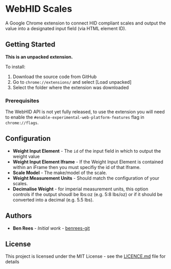 # WebHID Scales

A Google Chrome extension to connect HID compliant scales and output the value into a designated input field (via HTML element ID). 

## Getting Started

**This is an unpacked extension.**

To install:

1. Download the source code from GitHub
2. Go to `chrome://extensions/` and select [Load unpacked]
3. Select the folder where the extension was downloaded

### Prerequisites

The WebHID API is not yet fully released, to use the extension you will need to enable the `#enable-experimental-web-platform-features` flag in `chrome://flags`.

## Configuration

* **Weight Input Element** - The `id` of the input field in which to output the weight value
* **Weight Input Element Iframe** - If the Weight Input Element is contained within an iFrame then you must specifiy the id of that Iframe.
* **Scale Model** - The make/model of the scale. 
* **Weight Measurement Units** - Should match the configuration of your scales.
* **Decimalise Weight** - for imperial measurement units, this option controls if the output shoudl be lbs:oz (e.g. 5:8 lbs/oz) or if it should be converted into a decimal (e.g. 5.5 lbs).

## Authors

* **Ben Rees** - *Initial work* - [benrees-git](https://github.com/benrees-git)

## License

This project is licensed under the MIT License - see the [LICENCE.md](LICENCE.md) file for details

